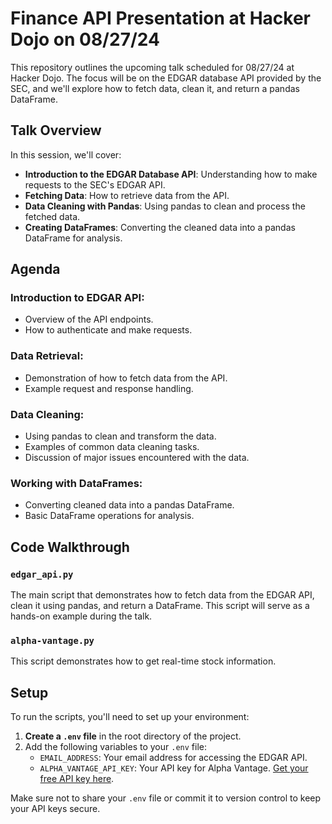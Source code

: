 # Finance API Presentation at Hacker Dojo on 08/27/24

This repository outlines the upcoming talk scheduled for 08/27/24 at Hacker Dojo. The focus will be on the EDGAR database API provided by the SEC, and we'll explore how to fetch data, clean it, and return a pandas DataFrame.

## Talk Overview

In this session, we'll cover:

- **Introduction to the EDGAR Database API**: Understanding how to make requests to the SEC's EDGAR API.
- **Fetching Data**: How to retrieve data from the API.
- **Data Cleaning with Pandas**: Using pandas to clean and process the fetched data.
- **Creating DataFrames**: Converting the cleaned data into a pandas DataFrame for analysis.

## Agenda

### Introduction to EDGAR API:

- Overview of the API endpoints.
- How to authenticate and make requests.

### Data Retrieval:

- Demonstration of how to fetch data from the API.
- Example request and response handling.

### Data Cleaning:

- Using pandas to clean and transform the data.
- Examples of common data cleaning tasks.
- Discussion of major issues encountered with the data.

### Working with DataFrames:

- Converting cleaned data into a pandas DataFrame.
- Basic DataFrame operations for analysis.

## Code Walkthrough

### `edgar_api.py`

The main script that demonstrates how to fetch data from the EDGAR API, clean it using pandas, and return a DataFrame. This script will serve as a hands-on example during the talk.

### `alpha-vantage.py`

This script demonstrates how to get real-time stock information.

## Setup

To run the scripts, you'll need to set up your environment:

1. **Create a `.env` file** in the root directory of the project.
2. Add the following variables to your `.env` file:
   - `EMAIL_ADDRESS`: Your email address for accessing the EDGAR API.
   - `ALPHA_VANTAGE_API_KEY`: Your API key for Alpha Vantage. [Get your free API key here](https://www.alphavantage.co/support/#api-key).

Make sure not to share your `.env` file or commit it to version control to keep your API keys secure.
